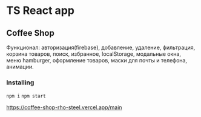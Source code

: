 # TS React app    

## Coffee Shop

Функционал: авторизация(firebase), добавление, удаление, фильтрация, корзина товаров, поиск, избранное, localStorage, модальные окна, меню hamburger, оформление товаров, маски для почты и телефона, анимации. 

### Installing

`npm i`  `npm start`


https://coffee-shop-rho-steel.vercel.app/main 
